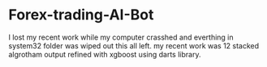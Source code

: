 # Forex-trading-AI-Bot

I lost my recent work while my computer crasshed and everthing in system32 folder was wiped out this all left. my recent work was 12 stacked algrotham output refined with xgboost using darts library.  
